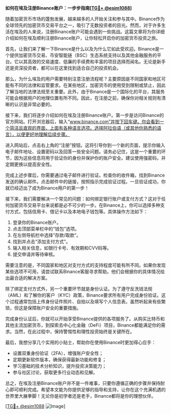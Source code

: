 **如何在埃及注册Binance账户：一步步指南[[TG💪+ @esim1088](https://t.me/s/esim1088)]**

随着加密货币市场的蓬勃发展，越来越多的人开始关注和参与其中。Binance作为全球领先的加密货币交易平台之一，吸引了无数投资者的目光。然而，对于许多生活在埃及的人来说，注册Binance账户可能会遇到一些挑战。这篇文章将为你详细介绍如何在埃及顺利注册Binance账户，让你轻松开启你的加密货币投资之旅。

首先，让我们来了解一下Binance是什么以及为什么它如此受欢迎。Binance是一个提供加密货币交易、币安智能链（BSC）生态系统支持以及其他金融服务的平台。它以其高效的交易速度、低廉的手续费和丰富的项目选择而闻名。无论是新手还是资深投资者，都可以在这里找到适合自己的投资机会。

那么，为什么埃及的用户需要特别注意注册流程呢？主要原因是不同国家和地区可能有不同的法律和监管要求。在某些地区，加密货币的使用受到限制或禁止，因此了解当地的法律法规至关重要。此外，由于Binance是一个国际化的平台，其服务可能会根据用户的地理位置有所不同。因此，在注册之前，确保你对相关规则有清晰的认识是非常必要的。

接下来，我们将逐步介绍如何在埃及注册Binance账户。第一步是访问Binance的官方网站。打开浏览器后，输入“www.binance.com”并按下回车键。你会看到一个简洁且直观的界面，上面有各种语言选项。选择阿拉伯语（或其他你熟悉的语言），以便更好地理解后续步骤。

进入网站后，点击右上角的“注册”按钮。这将引导你到一个新的页面，提示你输入电子邮件地址、设置密码以及回答一些安全问题。请务必记住，这是一个重要的环节，因为这些信息将用于验证你的身份并保护你的账户安全。建议使用强密码，并定期更换以提高安全性。

完成上述步骤后，你需要通过电子邮件进行验证。检查你的收件箱，找到Binance发送的确认邮件。点击邮件中的链接，按照指示完成验证过程。一旦验证成功，你就已经迈出了成为Binance用户的第一步！

接下来，我们需要解决一个常见的问题：如何绑定银行账户或支付方式？这对于任何加密货币交易平台来说都是必不可少的一步。在Binance上，你可以选择多种支付方式，包括信用卡、借记卡以及本地电子钱包等。具体操作方法如下：

1. 登录你的Binance账户。
2. 点击顶部菜单栏中的“钱包”选项。
3. 在左侧导航栏中选择“存款/取款”。
4. 找到并点击“添加支付方式”。
5. 输入相关信息，如银行卡号、有效期和CVV码等。
6. 提交申请并等待审核。

需要注意的是，不同国家和地区对支付方式的支持程度可能有所不同。如果你发现某些选项不可用，请尝试联系Binance客服寻求帮助。他们会根据你的具体情况给出最合适的解决方案。

除了绑定支付方式外，另一个重要环节就是身份认证。为了遵守反洗钱法规（AML）和了解你的客户（KYC）政策，Binance要求所有用户完成身份验证。这个过程通常包括上传身份证件照片、自拍以及填写个人信息表。虽然听起来有些繁琐，但这是保障账户安全的重要措施。

完成身份认证后，你就可以开始享受Binance提供的各项服务了。从购买比特币和其他主流加密货币，到探索去中心化金融（DeFi）项目，Binance都能满足你的需求。当然，在此过程中，保持警惕性和理性投资始终是关键所在。

最后，我想分享几个实用的小贴士，帮助你在使用Binance时更加得心应手：
- 设置双重身份验证（2FA），增强账户安全性；
- 定期更新软件版本，确保获得最新功能和修复；
- 学习基础的技术分析知识，提升投资决策能力；
- 参与社区讨论，获取更多行业动态和见解。

总之，在埃及注册Binance账户并不是一件难事，只要你遵循正确的步骤并保持耐心即可顺利完成。希望本文能为你提供足够的指导和支持，让你在这个充满机遇的世界里大展拳脚！无论你是初学者还是老手，Binance都将是你的理想伙伴。

[[TG💪+ @esim1088](https://t.me/s/esim1088) ![Image](https://i.postimg.cc/4NQfJmqS/Snipaste-2025-05-13-00-14-12.png)]